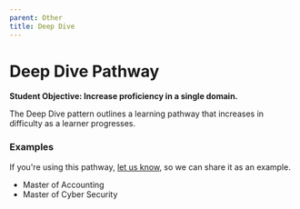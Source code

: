 ```yaml
---
parent: Other
title: Deep Dive
---
```

# Deep Dive Pathway
**Student Objective: Increase proficiency in a single domain.**

The Deep Dive pattern outlines a learning pathway that increases in difficulty as a learner progresses. 

### Examples
If you're using this pathway, [let us know](https://github.com/Standards-and-Practices/structured-rapid-development/issues/new?assignees=&labels=documentation&template=example-submission.md&title=Example+of+%5Byour+pattern+here%5D), so we can share it as an example. 
- Master of Accounting
- Master of Cyber Security

